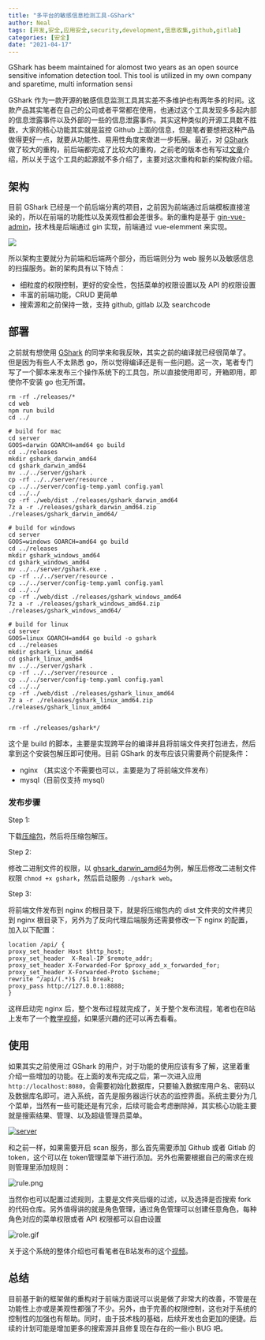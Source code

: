 ```yaml
---
title: "多平台的敏感信息检测工具-GShark"
author: Neal
tags: [开发,安全,应用安全,security,development,信息收集,github,gitlab]
categories: [安全]
date: "2021-04-17" 
---
```


GShark has beem maintained for alomost two years as an open source sensitive infomation detection tool. This tool is utilized in my own company and sparetime, multi information sensi

GShark 作为一款开源的敏感信息监测工具其实差不多维护也有两年多的时间。这款产品其实笔者在自己的公司或者平常都在使用，也通过这个工具发现多多起内部的信息泄露事件以及外部的一些的信息泄露事件。其实这种类似的开源工具数不胜数，大家的核心功能其实就是监控 Github 上面的信息，但是笔者要想把这种产品做得更好一点，就要从功能性、易用性角度来做进一步拓展。最近，对 [GShark](https://github.com/madneal/gshark) 做了较大的重构，前后端都完成了比较大的重构，之前老的版本也有写过[文章](https://mp.weixin.qq.com/s/rKdz9V1Vx548FvPHwNBn0Q)介绍，所以关于这个工具的起源就不多介绍了，主要对这次重构和新的架构做介绍。

## 架构

目前 GShark 已经是一个前后端分离的项目，之前因为前端通过后端模板直接渲染的，所以在前端的功能性以及美观性都会差很多。新的重构是基于 [gin-vue-admin](https://github.com/flipped-aurora/gin-vue-admin)，技术栈是后端通过 gin 实现，前端通过 vue-elemment 来实现。

![](https://user-images.githubusercontent.com/12164075/114326875-58e1da80-9b69-11eb-82a5-b2e3751a2304.png)

所以架构主要就分为前端和后端两个部分，而后端则分为 web 服务以及敏感信息的扫描服务。新的架构具有以下特点：

* 细粒度的权限控制，更好的安全性，包括菜单的权限设置以及 API 的权限设置
* 丰富的前端功能，CRUD 更简单
* 搜索源和之前保持一致，支持 github, gitlab 以及 searchcode

## 部署

之前就有想使用 [GShark](https://github.com/madneal/gshark) 的同学来和我反映，其实之前的编译就已经很简单了。但是因为有些人不太熟悉 go，所以觉得编译还是有一些问题。这一次，笔者专门写了一个脚本来发布三个操作系统下的工具包，所以直接使用即可，开箱即用，即使你不安装 go 也无所谓。

```
rm -rf ./releases/*
cd web
npm run build
cd ../

# build for mac
cd server
GOOS=darwin GOARCH=amd64 go build 
cd ../releases
mkdir gshark_darwin_amd64
cd gshark_darwin_amd64
mv ../../server/gshark .
cp -rf ../../server/resource .
cp ../../server/config-temp.yaml config.yaml
cd ../../
cp -rf ./web/dist ./releases/gshark_darwin_amd64
7z a -r ./releases/gshark_darwin_amd64.zip ./releases/gshark_darwin_amd64/

# build for windows
cd server
GOOS=windows GOARCH=amd64 go build
cd ../releases
mkdir gshark_windows_amd64
cd gshark_windows_amd64
mv ../../server/gshark.exe .
cp -rf ../../server/resource .
cp ../../server/config-temp.yaml config.yaml
cd ../../
cp -rf ./web/dist ./releases/gshark_windows_amd64
7z a -r ./releases/gshark_windows_amd64.zip ./releases/gshark_windows_amd64/

# build for linux
cd server
GOOS=linux GOARCH=amd64 go build -o gshark
cd ../releases
mkdir gshark_linux_amd64
cd gshark_linux_amd64
mv ../../server/gshark .
cp -rf ../../server/resource .
cp ../../server/config-temp.yaml config.yaml
cd ../../
cp -rf ./web/dist ./releases/gshark_linux_amd64
7z a -r ./releases/gshark_linux_amd64.zip ./releases/gshark_linux_amd64


rm -rf ./releases/gshark*/
```

这个是 build 的脚本，主要是实现跨平台的编译并且将前端文件夹打包进去，然后拿到这个安装包解压即可使用。目前 GShark 的发布应该只需要两个前提条件：

* nginx （其实这个不需要也可以，主要是为了将前端文件发布）
* mysql（目前仅支持 mysql）

### 发布步骤

Step 1:

下载[压缩包](https://github.com/madneal/gshark/releases)，然后将压缩包解压。

Step 2:

修改二进制文件的权限，以 [ghsark_darwin_amd64](https://github.com/madneal/gshark/releases/download/v0.7/gshark_darwin_amd64.zip)为例，解压后修改二进制文件权限 `chmod +x gshark`，然后启动服务 `./gshark web`。

Step 3:

将前端文件发布到 nginx 的根目录下，就是将压缩包内的 dist 文件夹的文件拷贝到 nginx 根目录下，另外为了反向代理后端服务还需要修改一下 nginx 的配置，加入以下配置：

```
location /api/ {
proxy_set_header Host $http_host;
proxy_set_header  X-Real-IP $remote_addr;
proxy_set_header X-Forwarded-For $proxy_add_x_forwarded_for;
proxy_set_header X-Forwarded-Proto $scheme;
rewrite ^/api/(.*)$ /$1 break;
proxy_pass http://127.0.0.1:8888;
}
```

这样启动完 nginx 后，整个发布过程就完成了，关于整个发布流程，笔者也在B站上发布了一个[教学视频](https://www.bilibili.com/video/BV1Py4y1s7ap/)，如果感兴趣的还可以再去看看。

## 使用

如果其实之前使用过 GShark 的用户，对于功能的使用应该有多了解，这里着重介绍一些增加的功能。在上面的发布完成之后，第一次进入应用 `http://localhost:8080`，会需要初始化数据库，只要输入数据库用户名、密码以及数据库名即可。进入系统，首先是服务器运行状态的监控界面。系统主要分为几个菜单，当然有一些可能还是有冗余，后续可能会考虑删除掉，其实核心功能主要就是搜索结果、管理、以及超级管理员菜单。

[![server](https://z3.ax1x.com/2021/04/17/c4Lyh6.png)](https://imgtu.com/i/c4Lyh6)

和之前一样，如果需要开启 scan 服务，那么首先需要添加 Github 或者 Gitlab 的 token，这个可以在 token管理菜单下进行添加。另外也需要根据自己的需求在规则管理里添加规则：

![rule.png](https://i.loli.net/2021/04/17/SusckilMNTXYv3E.png)


当然你也可以配置过滤规则，主要是文件夹后缀的过滤，以及选择是否搜索 fork 的代码仓库。另外值得讲的就是角色管理，通过角色管理可以创建任意角色，每种角色对应的菜单权限或者 API 权限都可以自由设置

![role.gif](https://i.loli.net/2021/04/17/wkVgoAlPMSFXThv.gif)

关于这个系统的整体介绍也可看笔者在B站发布的这个[视频](https://www.bilibili.com/video/BV17f4y1p7za/)。

## 总结

目前基于新的框架做的重构对于前端方面说可以说是做了非常大的改善，不管是在功能性上亦或是美观性都强了不少。另外，由于完善的权限控制，这也对于系统的控制性的加强也有帮助。同时，由于技术栈的基础，后续开发也会更加的便捷。后续的计划可能是增加更多的搜索源并且修复现在存在的一些小 BUG 吧。


